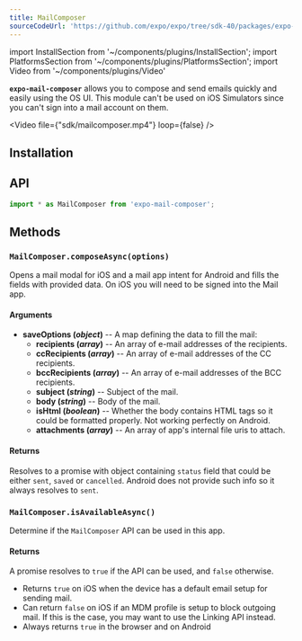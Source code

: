 ```yaml
---
title: MailComposer
sourceCodeUrl: 'https://github.com/expo/expo/tree/sdk-40/packages/expo-mail-composer'
---
```


import InstallSection from '~/components/plugins/InstallSection';
import PlatformsSection from '~/components/plugins/PlatformsSection';
import Video from '~/components/plugins/Video'

**`expo-mail-composer`** allows you to compose and send emails quickly and easily using the OS UI. This module can't be used on iOS Simulators since you can't sign into a mail account on them.

<Video file={"sdk/mailcomposer.mp4"} loop={false} />

<PlatformsSection android emulator ios web />

## Installation

<InstallSection packageName="expo-mail-composer" />

## API

```js
import * as MailComposer from 'expo-mail-composer';
```

## Methods

### `MailComposer.composeAsync(options)`

Opens a mail modal for iOS and a mail app intent for Android and fills the fields with provided data. On iOS you will need to be signed into the Mail app.

#### Arguments

- **saveOptions (_object_)** -- A map defining the data to fill the mail:
  - **recipients (_array_)** -- An array of e-mail addresses of the recipients.
  - **ccRecipients (_array_)** -- An array of e-mail addresses of the CC recipients.
  - **bccRecipients (_array_)** -- An array of e-mail addresses of the BCC recipients.
  - **subject (_string_)** -- Subject of the mail.
  - **body (_string_)** -- Body of the mail.
  - **isHtml (_boolean_)** -- Whether the body contains HTML tags so it could be formatted properly. Not working perfectly on Android.
  - **attachments (_array_)** -- An array of app's internal file uris to attach.

#### Returns

Resolves to a promise with object containing `status` field that could be either `sent`, `saved` or `cancelled`. Android does not provide such info so it always resolves to `sent`.

### `MailComposer.isAvailableAsync()`

Determine if the `MailComposer` API can be used in this app.

#### Returns

A promise resolves to `true` if the API can be used, and `false` otherwise.

- Returns `true` on iOS when the device has a default email setup for sending mail.
- Can return `false` on iOS if an MDM profile is setup to block outgoing mail. If this is the case, you may want to use the Linking API instead.
- Always returns `true` in the browser and on Android
